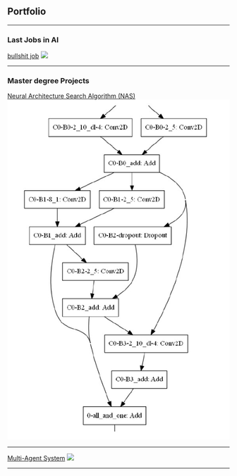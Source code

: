 ## Portfolio

---


### Last Jobs in AI

[bullshit job](/pdf/sample_presentation.pdf)
<img src="images/dummy_thumbnail.jpg?raw=true"/>

---




### Master degree Projects

[Neural Architecture Search Algorithm (NAS)](/nas_page)
<img src="images/nas-output.jpg?raw=true"/>

---
[Multi-Agent System](/pdf/sample_presentation.pdf)
<img src="images/dummy_thumbnail.jpg?raw=true"/>

---

